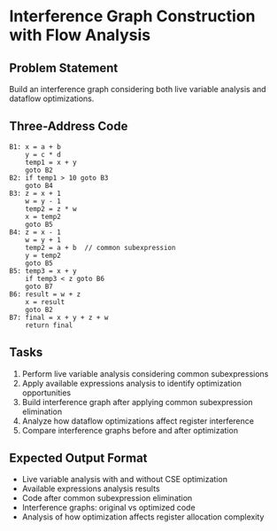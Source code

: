 # Interference Graph Construction with Flow Analysis

## Problem Statement
Build an interference graph considering both live variable analysis and dataflow optimizations.

## Three-Address Code
```
B1: x = a + b
    y = c * d
    temp1 = x + y
    goto B2
B2: if temp1 > 10 goto B3
    goto B4
B3: z = x + 1
    w = y - 1
    temp2 = z * w
    x = temp2
    goto B5
B4: z = x - 1
    w = y + 1
    temp2 = a + b  // common subexpression
    y = temp2
    goto B5
B5: temp3 = x + y
    if temp3 < z goto B6
    goto B7
B6: result = w + z
    x = result
    goto B2
B7: final = x + y + z + w
    return final
```

## Tasks
1. Perform live variable analysis considering common subexpressions
2. Apply available expressions analysis to identify optimization opportunities
3. Build interference graph after applying common subexpression elimination
4. Analyze how dataflow optimizations affect register interference
5. Compare interference graphs before and after optimization

## Expected Output Format
- Live variable analysis with and without CSE optimization
- Available expressions analysis results
- Code after common subexpression elimination
- Interference graphs: original vs optimized code
- Analysis of how optimization affects register allocation complexity